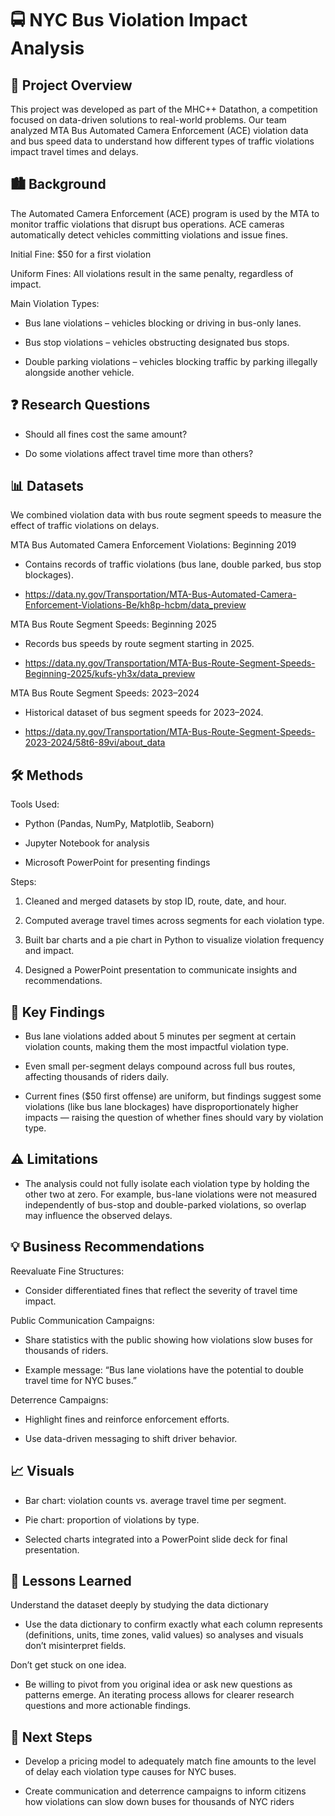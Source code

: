 # 🚍 NYC Bus Violation Impact Analysis
## 📖 Project Overview

This project was developed as part of the MHC++ Datathon, a competition focused on data-driven solutions to real-world problems. Our team analyzed MTA Bus Automated Camera Enforcement (ACE) violation data and bus speed data to understand how different types of traffic violations impact travel times and delays.

## 🏙️ Background

The Automated Camera Enforcement (ACE) program is used by the MTA to monitor traffic violations that disrupt bus operations. ACE cameras automatically detect vehicles committing violations and issue fines.

Initial Fine: $50 for a first violation

Uniform Fines: All violations result in the same penalty, regardless of impact.

Main Violation Types:

- Bus lane violations – vehicles blocking or driving in bus-only lanes.

- Bus stop violations – vehicles obstructing designated bus stops.

- Double parking violations – vehicles blocking traffic by parking illegally alongside another vehicle.

## ❓ Research Questions

- Should all fines cost the same amount?

- Do some violations affect travel time more than others?

## 📊 Datasets

We combined violation data with bus route segment speeds to measure the effect of traffic violations on delays.

MTA Bus Automated Camera Enforcement Violations: Beginning 2019

- Contains records of traffic violations (bus lane, double parked, bus stop blockages).

- https://data.ny.gov/Transportation/MTA-Bus-Automated-Camera-Enforcement-Violations-Be/kh8p-hcbm/data_preview

MTA Bus Route Segment Speeds: Beginning 2025

- Records bus speeds by route segment starting in 2025.

- https://data.ny.gov/Transportation/MTA-Bus-Route-Segment-Speeds-Beginning-2025/kufs-yh3x/data_preview

MTA Bus Route Segment Speeds: 2023–2024

- Historical dataset of bus segment speeds for 2023–2024.

- https://data.ny.gov/Transportation/MTA-Bus-Route-Segment-Speeds-2023-2024/58t6-89vi/about_data

## 🛠️ Methods

Tools Used:

- Python (Pandas, NumPy, Matplotlib, Seaborn)

- Jupyter Notebook for analysis

- Microsoft PowerPoint for presenting findings

Steps:

1. Cleaned and merged datasets by stop ID, route, date, and hour.

2. Computed average travel times across segments for each violation type.

3. Built bar charts and a pie chart in Python to visualize violation frequency and impact.

4. Designed a PowerPoint presentation to communicate insights and recommendations.

## 🔑 Key Findings

- Bus lane violations added about 5 minutes per segment at certain violation counts, making them the most impactful violation type.

- Even small per-segment delays compound across full bus routes, affecting thousands of riders daily.

- Current fines ($50 first offense) are uniform, but findings suggest some violations (like bus lane blockages) have disproportionately higher impacts — raising the question of whether fines should vary by violation type.

## ⚠️ Limitations

- The analysis could not fully isolate each violation type by holding the other two at zero. For example, bus-lane violations were not measured independently of bus-stop and double-parked violations, so overlap may influence the observed delays.

## 💡 Business Recommendations

Reevaluate Fine Structures: 

- Consider differentiated fines that reflect the severity of travel time impact.

Public Communication Campaigns:

- Share statistics with the public showing how violations slow buses for thousands of riders.

- Example message: “Bus lane violations have the potential to double travel time for NYC buses.”

Deterrence Campaigns:

- Highlight fines and reinforce enforcement efforts.

- Use data-driven messaging to shift driver behavior.

## 📈 Visuals

- Bar chart: violation counts vs. average travel time per segment.

- Pie chart: proportion of violations by type.

- Selected charts integrated into a PowerPoint slide deck for final presentation.

## 🧠 Lessons Learned

Understand the dataset deeply by studying the data dictionary 

- Use the data dictionary to confirm exactly what each column represents (definitions, units, time zones, valid values) so analyses and visuals don’t misinterpret fields.

Don’t get stuck on one idea.

- Be willing to pivot from you original idea or ask new questions as patterns emerge. An iterating process allows for clearer research questions and more actionable findings.

## 🚀 Next Steps

- Develop a pricing model to adequately match fine amounts to the level of delay each violation type causes for NYC buses.

- Create communication and deterrence campaigns to inform citizens how violations can slow down buses for thousands of NYC riders
